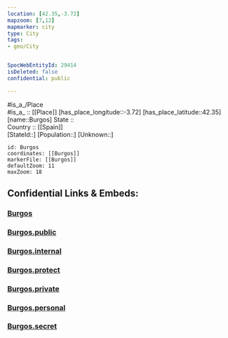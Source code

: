 ```yaml
---
location: [42.35,-3.72] 
mapzoom: [7,12] 
mapmarker: city 
type: City
tags:
- geo/City


SpocWebEntityId: 29414
isDeleted: false
confidential: public

---
```

#is_a_/Place  
#is_a_ :: [[Place]] 
[has_place_longitude::-3.72] 
[has_place_latitude::42.35] 
[name::Burgos] 
State ::  
Country :: [[Spain]]  
[StateId::] 
[Population::] 
[Unknown::] 


```leaflet
id: Burgos
coordinates: [[Burgos]] 
markerFile: [[Burgos]] 
defaultZoom: 11 
maxZoom: 18
```


## Confidential Links & Embeds: 

### [Burgos](/_Standards/Earth/Continent/Europe/Europe~South/Spain/Provinces~Spain/Castilla_y_León/counties~Castillay_León/Burgos.Province/cities~Burgos/Burgos.md) 

### [Burgos.public](/_public/Earth/Continent/Europe/Europe~South/Spain/Provinces~Spain/Castilla_y_León/counties~Castillay_León/Burgos.Province/cities~Burgos/Burgos.public.md) 

### [Burgos.internal](/_internal/Earth/Continent/Europe/Europe~South/Spain/Provinces~Spain/Castilla_y_León/counties~Castillay_León/Burgos.Province/cities~Burgos/Burgos.internal.md) 

### [Burgos.protect](/_protect/Earth/Continent/Europe/Europe~South/Spain/Provinces~Spain/Castilla_y_León/counties~Castillay_León/Burgos.Province/cities~Burgos/Burgos.protect.md) 

### [Burgos.private](/_private/Earth/Continent/Europe/Europe~South/Spain/Provinces~Spain/Castilla_y_León/counties~Castillay_León/Burgos.Province/cities~Burgos/Burgos.private.md) 

### [Burgos.personal](/_personal/Earth/Continent/Europe/Europe~South/Spain/Provinces~Spain/Castilla_y_León/counties~Castillay_León/Burgos.Province/cities~Burgos/Burgos.personal.md) 

### [Burgos.secret](/_secret/Earth/Continent/Europe/Europe~South/Spain/Provinces~Spain/Castilla_y_León/counties~Castillay_León/Burgos.Province/cities~Burgos/Burgos.secret.md)

